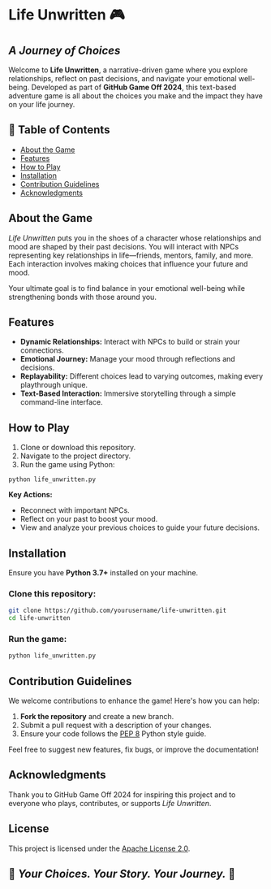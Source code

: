 # Life Unwritten 🎮

## *A Journey of Choices*

Welcome to **Life Unwritten**, a narrative-driven game where you explore relationships, reflect on past decisions, and navigate your emotional well-being. Developed as part of **GitHub Game Off 2024**, this text-based adventure game is all about the choices you make and the impact they have on your life journey.

## 📝 Table of Contents

- [About the Game](#about-the-game)
- [Features](#features)
- [How to Play](#how-to-play)
- [Installation](#installation)
- [Contribution Guidelines](#contribution-guidelines)
- [Acknowledgments](#acknowledgments)

## About the Game

*Life Unwritten* puts you in the shoes of a character whose relationships and mood are shaped by their past decisions. You will interact with NPCs representing key relationships in life—friends, mentors, family, and more. Each interaction involves making choices that influence your future and mood.

Your ultimate goal is to find balance in your emotional well-being while strengthening bonds with those around you.

## Features

- **Dynamic Relationships:** Interact with NPCs to build or strain your connections.
- **Emotional Journey:** Manage your mood through reflections and decisions.
- **Replayability:** Different choices lead to varying outcomes, making every playthrough unique.
- **Text-Based Interaction:** Immersive storytelling through a simple command-line interface.

## How to Play

1. Clone or download this repository.
2. Navigate to the project directory.
3. Run the game using Python:

```
python life_unwritten.py
```

**Key Actions:**
- Reconnect with important NPCs.
- Reflect on your past to boost your mood.
- View and analyze your previous choices to guide your future decisions.

## Installation

Ensure you have **Python 3.7+** installed on your machine.

### Clone this repository:

```bash
git clone https://github.com/yourusername/life-unwritten.git
cd life-unwritten
```

### Run the game:

```bash
python life_unwritten.py
```

## Contribution Guidelines

We welcome contributions to enhance the game! Here's how you can help:

1. **Fork the repository** and create a new branch.
2. Submit a pull request with a description of your changes.
3. Ensure your code follows the [PEP 8](https://peps.python.org/pep-0008/) Python style guide.

Feel free to suggest new features, fix bugs, or improve the documentation!

## Acknowledgments

Thank you to GitHub Game Off 2024 for inspiring this project and to everyone who plays, contributes, or supports *Life Unwritten*.

## License
This project is licensed under the [Apache License 2.0](LICENSE).

## 🌟 *Your Choices. Your Story. Your Journey.* 🌟

